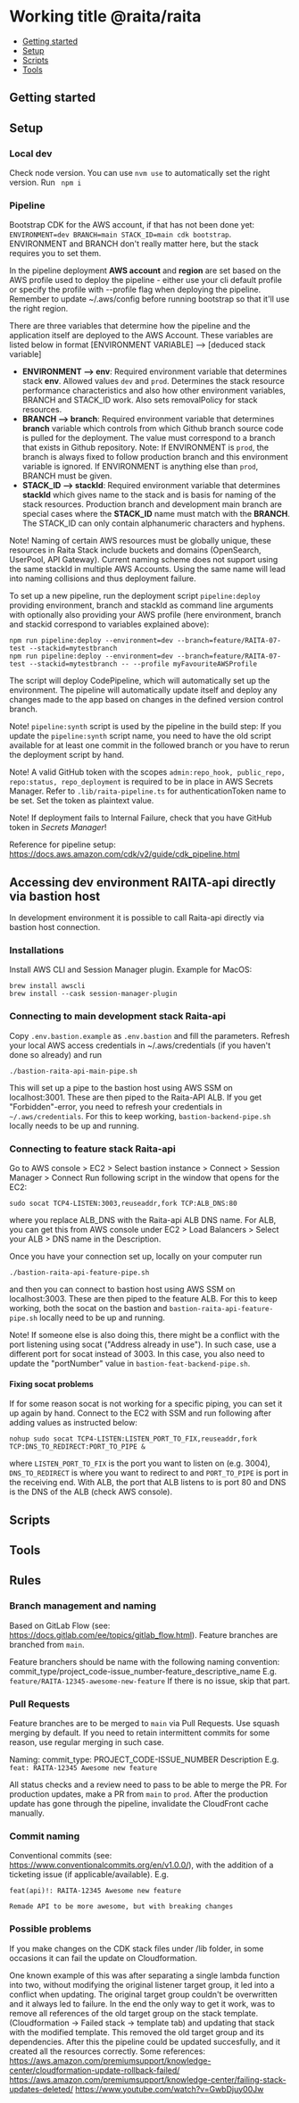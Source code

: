 # Working title @raita/raita

- [Getting started](#getting-started)
- [Setup](#setup)
- [Scripts](#scripts)
- [Tools](#tools)

## Getting started

## Setup

### Local dev

Check node version. You can use `nvm use` to automatically set the right version.
Run ` npm i`

### Pipeline

Bootstrap CDK for the AWS account, if that has not been done yet: `ENVIRONMENT=dev BRANCH=main STACK_ID=main cdk bootstrap`. ENVIRONMENT and BRANCH don't really matter here, but the stack requires you to set them.

In the pipeline deployment **AWS account** and **region** are set based on the AWS profile used to deploy the
pipeline - either use your cli default profile or specify the profile with --profile flag when deploying the pipeline. Remember to update ~/.aws/config before running bootstrap so that it'll use the right region.

There are three variables that determine how the pipeline and the application itself are deployed to the AWS Account. These variables are listed below in format [ENVIRONMENT VARIABLE] --> [deduced stack variable]

- **ENVIRONMENT --> env**: Required environment variable that determines stack **env**. Allowed values `dev` and `prod`. Determines the stack resource performance characteristics and also how other environment variables, BRANCH and STACK_ID work. Also sets removalPolicy for stack resources.
- **BRANCH --> branch**: Required environment variable that determines **branch** variable which controls from which Github branch source code is pulled for the deployment. The value must correspond to a branch that exists in Github repository. Note: If ENVIRONMENT is `prod`, the branch is always fixed to follow production branch and this environment variable is ignored. If ENVIRONMENT is anything else than `prod`, BRANCH must be given.
- **STACK_ID --> stackId**: Required environment variable that determines **stackId** which gives name to the stack and is basis for naming of the stack resources. Production branch and development main branch are special cases where the **STACK_ID** name must match with the **BRANCH**. The STACK_ID can only contain alphanumeric characters and hyphens.

Note! Naming of certain AWS resources must be globally unique, these resources in Raita Stack include buckets and domains (OpenSearch, UserPool, API Gateway). Current naming scheme does not support using the same stackId in multiple AWS Accounts. Using the same name will lead into naming collisions and thus deployment failure.

To set up a new pipeline, run the deployment script `pipeline:deploy` providing environment, branch and stackId as command line arguments with optionally also providing your AWS profile (here environment, branch and stackid correspond to variables explained above):

    npm run pipeline:deploy --environment=dev --branch=feature/RAITA-07-test --stackid=mytestbranch
    npm run pipeline:deploy --environment=dev --branch=feature/RAITA-07-test --stackid=mytestbranch -- --profile myFavouriteAWSProfile

The script will deploy CodePipeline, which will automatically set up the environment. The pipeline will automatically update itself and deploy any changes made to the app based on changes in the defined version control branch.

Note! `pipeline:synth` script is used by the pipeline in the build step: If you update the `pipeline:synth` script name, you need to have the old script available for at least one commit in the followed branch or you have to rerun the deployment script by hand.

Note! A valid GitHub token with the scopes `admin:repo_hook, public_repo, repo:status, repo_deployment` is required to be in place in AWS Secrets Manager. Refer to `.lib/raita-pipeline.ts` for authenticationToken name to be set. Set the token as plaintext value.

Note! If deployment fails to Internal Failure, check that you have GitHub token in _Secrets Manager_!

Reference for pipeline setup: https://docs.aws.amazon.com/cdk/v2/guide/cdk_pipeline.html

## Accessing dev environment RAITA-api directly via bastion host

In development environment it is possible to call Raita-api directly via bastion host connection.

### Installations

Install AWS CLI and Session Manager plugin. Example for MacOS:

```
brew install awscli
brew install --cask session-manager-plugin
```

### Connecting to main development stack Raita-api

Copy `.env.bastion.example` as `.env.bastion` and fill the parameters. Refresh your local AWS access credentials in ~/.aws/credentials (if you haven't done so already) and run

```
./bastion-raita-api-main-pipe.sh
```

This will set up a pipe to the bastion host using AWS SSM on localhost:3001. These are then piped to the Raita-API ALB. If you get "Forbidden"-error, you need to refresh your credentials in `~/.aws/credentials`. For this to keep working, `bastion-backend-pipe.sh` locally needs to be up and running.

### Connecting to feature stack Raita-api

Go to AWS console > EC2 > Select bastion instance > Connect > Session Manager > Connect
Run following script in the window that opens for the EC2:

```
sudo socat TCP4-LISTEN:3003,reuseaddr,fork TCP:ALB_DNS:80
```

where you replace ALB_DNS with the Raita-api ALB DNS name. For ALB, you can get this from AWS console under EC2 > Load Balancers > Select your ALB > DNS name in the Description.

Once you have your connection set up, locally on your computer run

```
./bastion-raita-api-feature-pipe.sh
```

and then you can connect to bastion host using AWS SSM on localhost:3003. These are then piped to the feature ALB. For this to keep working, both the socat on the bastion and `bastion-raita-api-feature-pipe.sh` locally need to be up and running.

Note! If someone else is also doing this, there might be a conflict with the port listening using socat ("Address already in use"). In such case, use a different port for socat instead of 3003. In this case, you also need to update the "portNumber" value in `bastion-feat-backend-pipe.sh`.

#### Fixing socat problems

If for some reason socat is not working for a specific piping, you can set it up again by hand. Connect to the EC2 with SSM and run following after adding values as instructed below:

```
nohup sudo socat TCP4-LISTEN:LISTEN_PORT_TO_FIX,reuseaddr,fork TCP:DNS_TO_REDIRECT:PORT_TO_PIPE &
```

where `LISTEN_PORT_TO_FIX` is the port you want to listen on (e.g. 3004), `DNS_TO_REDIRECT` is where you want to redirect to and `PORT_TO_PIPE` is port in the receiving end. With ALB, the port that ALB listens to is port 80 and DNS is the DNS of the ALB (check AWS console).

## Scripts

## Tools

## Rules

### Branch management and naming

Based on GitLab Flow (see: https://docs.gitlab.com/ee/topics/gitlab_flow.html). Feature branches are branched from `main`.

Feature branchers should be name with the following naming convention:
commit_type/project_code-issue_number-feature_descriptive_name
E.g. `feature/RAITA-12345-awesome-new-feature`
If there is no issue, skip that part.

### Pull Requests

Feature branches are to be merged to `main` via Pull Requests. Use squash merging by default. If you need to retain intermittent commits for some reason, use regular merging in such case.

Naming: commit_type: PROJECT_CODE-ISSUE_NUMBER Description
E.g. `feat: RAITA-12345 Awesome new feature`

All status checks and a review need to pass to be able to merge the PR. For production updates, make a PR from `main` to `prod`. After the production update has gone through the pipeline, invalidate the CloudFront cache manually.

### Commit naming

Conventional commits (see: https://www.conventionalcommits.org/en/v1.0.0/), with the addition of a ticketing issue (if applicable/available).
E.g.

```
feat(api)!: RAITA-12345 Awesome new feature

Remade API to be more awesome, but with breaking changes
```

### Possible problems

If you make changes on the CDK stack files under /lib folder, in some occasions it can
fail the update on Cloudformation.

One known example of this was after separating a single lambda function into two, without
modifying the original listener target group, it led into a conflict when updating.
The original target group couldn't be overwritten and it always led to failure.
In the end the only way to get it work, was to remove all references of the old target group
on the stack template. (Cloudformation -> Failed stack -> template tab) and updating that
stack with the modified template. This removed the old target group and its dependencies.
After this the pipeline could be updated succesfully, and it created all the resources correctly.
Some references:
https://aws.amazon.com/premiumsupport/knowledge-center/cloudformation-update-rollback-failed/
https://aws.amazon.com/premiumsupport/knowledge-center/failing-stack-updates-deleted/
https://www.youtube.com/watch?v=GwbDjuy00Jw
